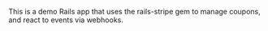 This is a demo Rails app that uses the rails-stripe gem to manage coupons, and react to events via webhooks.

